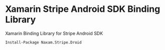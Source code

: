 # Xamarin Stripe Android SDK Binding Library
Xamarin Binding Library for Stripe Android SDK

```
Install-Package Naxam.Stripe.Droid
```